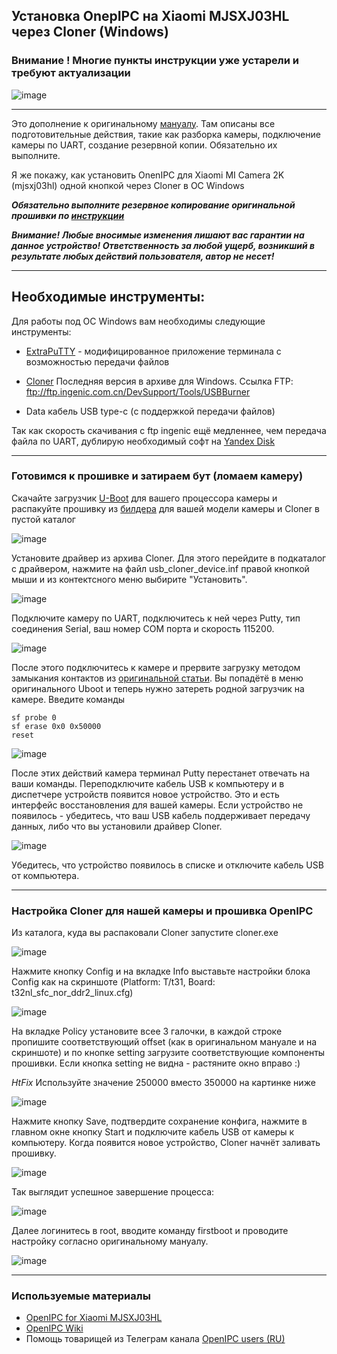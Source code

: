 ## Установка OnepIPC на Xiaomi MJSXJ03HL через Cloner (Windows)

### Внимание ! Многие пункты инструкции уже устарели и требуют актуализации


![image](images/camera.png)
_________
Это дополнение к оригинальному [мануалу](https://github.com/OpenIPC/device-mjsxj03hl/blob/master/README_ru.md). Там описаны все подготовительные действия, такие как разборка камеры, подключение камеры по UART, создание резервной копии. Обязательно их выполните.

Я же покажу, как установить OnenIPC для Xiaomi  MI Camera 2K (mjsxj03hl) одной кнопкой через Cloner в ОС Windows

***Обязательно выполните резервное копирование оригинальной прошивки по [инструкции](https://github.com/OpenIPC/device-mjsxj03hl/blob/master/README_ru.md#%D1%81%D0%BE%D1%85%D1%80%D0%B0%D0%BD%D0%B5%D0%BD%D0%B8%D0%B5-%D0%B7%D0%B0%D0%B2%D0%BE%D0%B4%D1%81%D0%BA%D0%BE%D0%B9-%D0%BF%D1%80%D0%BE%D1%88%D0%B8%D0%B2%D0%BA%D0%B8)***

***Внимание! Любые вносимые изменения лишают вас гарантии на данное устройство! Ответственность за любой ущерб, возникший в результате любых действий пользователя, автор не несет!***
_____
## Необходимые инструменты:

Для работы под ОС Windows вам необходимы следующие инструменты:

- [ExtraPuTTY](https://sourceforge.net/projects/extraputty/files/) - модифицированное приложение терминала с возможностью передачи файлов

- [Cloner](ftp://ftp.ingenic.com.cn/DevSupport/Tools/USBBurner)  Последняя версия в архиве для Windows. Ссылка FTP: ftp://ftp.ingenic.com.cn/DevSupport/Tools/USBBurner

- Data кабель USB type-c (с поддержкой передачи файлов)

Так как скорость скачивания с ftp ingenic ещё медленнее, чем передача файла по UART, дублирую необходимый софт на [Yandex Disk](https://disk.yandex.ru/d/BJ-_Lq1zE5DeZw)
_________
### Готовимся к прошивке и затираем бут (ломаем камеру)

Скачайте загрузчик [U-Boot](https://github.com/OpenIPC/firmware/releases/tag/latest) для вашего процессора камеры и распакуйте прошивку из [билдера](https://github.com/OpenIPC/builder/releases/tag/latest) для вашей модели камеры и Cloner в пустой каталог

![image](images/01_unpack_files.png)

Установите драйвер из архива Cloner. Для этого перейдите в подкаталог с драйвером, нажмите на файл usb_cloner_device.inf правой кнопкой мыши и из контектсного меню выбирите "Установить".

![image](images/02_install_driver.png)

Подключите камеру по UART, подключитесь к ней через Putty, тип соединения Serial, ваш номер COM порта и скорость 115200.

![image](images/00_putty_connect.png)

После этого подключитесь к камере и прервите загрузку методом замыкания контактов из [оригинальной статьи](https://github.com/OpenIPC/wiki/blob/master/en/help-uboot.md#shorting-pins-on-flash-chip). Вы попадётё в меню оригинального Uboot и теперь нужно затереть родной загрузчик на камере. Введите команды

    sf probe 0
    sf erase 0x0 0x50000
    reset

![image](images/03_erase_boot.png)

После этих действий камера терминал Putty перестанет отвечать на ваши команды. Переподключите кабель USB к компьютеру и в диспетчере устройств появится новое устройство. Это и есть интерфейс восстановления для вашей камеры. Если устройство не появилось - убедитесь, что ваш USB кабель поддерживает передачу данных, либо что вы установили драйвер Cloner.

![image](images/04_check_driver.png)

Убедитесь, что устройство появилось в списке и отключите кабель USB от компьютера.
_________
### Настройка Cloner для нашей камеры и прошивка OpenIPC

Из каталога, куда вы распаковали Cloner запустите cloner.exe

![image](images/05_start_cloner.png)

Нажмите кнопку Config и на вкладке Info выставьте настройки блока Config как на скриншоте (Platform: T/t31, Board: t32nl_sfc_nor_ddr2_linux.cfg)

![image](images/06_config_main.png)

На вкладке Policy установите всее 3 галочки, в каждой строке пропишите соответствующий offset (как в оригинальном мануале и на скриншоте) и по кнопке setting загрузите соответствующие компоненты прошивки. Если кнопка setting не видна - растяните окно вправо :)

*HtFix* Используйте значение 250000 вместо 350000 на картинке ниже

![image](images/07_config_policy.png)

Нажмите кнопку Save, подтвердите сохранение конфига, нажмите в главном окне кнопку Start и подключите кабель USB от камеры к компьютеру. Когда появится новое устройство, Cloner начнёт заливать прошивку.

![image](images/08_run_cloner.png)

Так выглядит успешное завершение процесса:

![image](images/09_finish_cloner.png)

Далее логинитесь в root, вводите команду firstboot и проводите настройку согласно оригинальному мануалу. 

![image](images/12_firstboot.png)

_________
### Используемые материалы

- [OpenIPC for Xiaomi MJSXJ03HL](https://github.com/OpenIPC/device-mjsxj03hl)
- [OpenIPC Wiki](https://github.com/OpenIPC/wiki)
- Помощь товарищей из Телеграм канала [OpenIPC users (RU)](https://t.me/openipc_modding)
